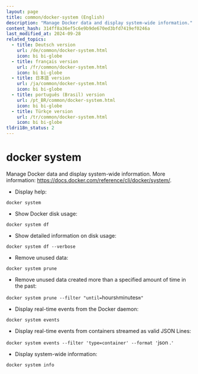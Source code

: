 ```yaml
---
layout: page
title: common/docker-system (English)
description: "Manage Docker data and display system-wide information."
content_hash: 314ff8a36ef5c6e9b9de670ed3bfd7419ef0246a
last_modified_at: 2024-09-28
related_topics:
  - title: Deutsch version
    url: /de/common/docker-system.html
    icon: bi bi-globe
  - title: français version
    url: /fr/common/docker-system.html
    icon: bi bi-globe
  - title: 日本語 version
    url: /ja/common/docker-system.html
    icon: bi bi-globe
  - title: português (Brasil) version
    url: /pt_BR/common/docker-system.html
    icon: bi bi-globe
  - title: Türkçe version
    url: /tr/common/docker-system.html
    icon: bi bi-globe
tldri18n_status: 2
---
```

# docker system

Manage Docker data and display system-wide information.
More information: <https://docs.docker.com/reference/cli/docker/system/>.

- Display help:

`docker system`

- Show Docker disk usage:

`docker system df`

- Show detailed information on disk usage:

`docker system df --verbose`

- Remove unused data:

`docker system prune`

- Remove unused data created more than a specified amount of time in the past:

`docker system prune --filter "until=`<span class="tldr-var badge badge-pill bg-dark-lm bg-white-dm text-white-lm text-dark-dm font-weight-bold">hours</span>`h`<span class="tldr-var badge badge-pill bg-dark-lm bg-white-dm text-white-lm text-dark-dm font-weight-bold">minutes</span>`m"`

- Display real-time events from the Docker daemon:

`docker system events`

- Display real-time events from containers streamed as valid JSON Lines:

`docker system events --filter 'type=container' --format '`<span class="tldr-var badge badge-pill bg-dark-lm bg-white-dm text-white-lm text-dark-dm font-weight-bold">json .</span>`'`

- Display system-wide information:

`docker system info`
